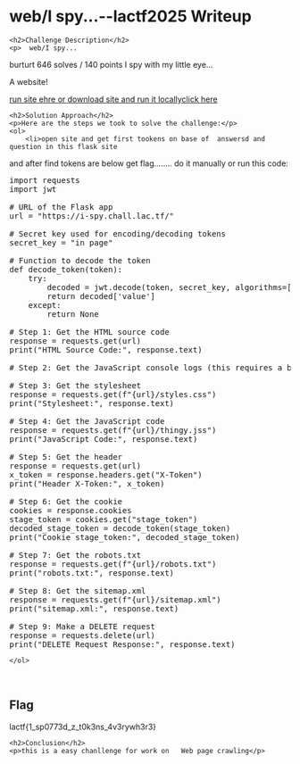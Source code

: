 <title>web/I spy...--lactf2025  Writeup </title>
 

<!DOCTYPE html>
<html>
 
<body>
    <h1>web/I spy...--lactf2025 Writeup </h1>

    <h2>Challenge Description</h2>
    <p>  web/I spy...
burturt
646 solves / 140 points
I spy with my little eye...

A website!


<a href="https://i-spy.chall.lac.tf">run site ehre or download site and run it locally<a href="https://cybersecctf.github.io/blog/2025/lactf/i-spy/app/app.zip">click here</a></a>
</p>

    <h2>Solution Approach</h2>
    <p>Here are the steps we took to solve the challenge:</p>
    <ol> 
        <li>open site and get first tookens on base of  answersd and question in this flask site
and after find tokens are below get flag........
do it manually or run this code:
<pre>
import requests
import jwt

# URL of the Flask app
url = "https://i-spy.chall.lac.tf/" 

# Secret key used for encoding/decoding tokens
secret_key = "in page"

# Function to decode the token
def decode_token(token):
    try:
        decoded = jwt.decode(token, secret_key, algorithms=['HS256'])
        return decoded['value']
    except:
        return None

# Step 1: Get the HTML source code
response = requests.get(url)
print("HTML Source Code:", response.text)

# Step 2: Get the JavaScript console logs (this requires a browser environment, not directly possible with requests)

# Step 3: Get the stylesheet
response = requests.get(f"{url}/styles.css")
print("Stylesheet:", response.text)

# Step 4: Get the JavaScript code
response = requests.get(f"{url}/thingy.jss")
print("JavaScript Code:", response.text)

# Step 5: Get the header
response = requests.get(url)
x_token = response.headers.get("X-Token")
print("Header X-Token:", x_token)

# Step 6: Get the cookie
cookies = response.cookies
stage_token = cookies.get("stage_token")
decoded_stage_token = decode_token(stage_token)
print("Cookie stage_token:", decoded_stage_token)

# Step 7: Get the robots.txt
response = requests.get(f"{url}/robots.txt")
print("robots.txt:", response.text)

# Step 8: Get the sitemap.xml
response = requests.get(f"{url}/sitemap.xml")
print("sitemap.xml:", response.text)

# Step 9: Make a DELETE request
response = requests.delete(url)
print("DELETE Request Response:", response.text)
</pre>

    </ol> 
<br>
    <h2>Flag</h2>
    <p class="flag">lactf{1_sp0773d_z_t0k3ns_4v3rywh3r3}
</p>

    <h2>Conclusion</h2>
    <p>this is a easy chanllenge for work on   Web page crawling</p>

</body>
</html>

